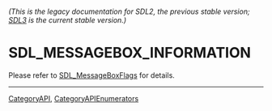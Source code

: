 ###### (This is the legacy documentation for SDL2, the previous stable version; [SDL3](https://wiki.libsdl.org/SDL3/) is the current stable version.)
# SDL_MESSAGEBOX_INFORMATION

Please refer to [SDL_MessageBoxFlags](SDL_MessageBoxFlags) for details.

----
[CategoryAPI](CategoryAPI), [CategoryAPIEnumerators](CategoryAPIEnumerators)

